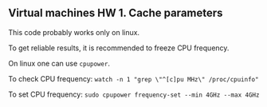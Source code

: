 ## Virtual machines HW 1. Cache parameters

This code probably works only on linux. 

To get reliable results, it is recommended to freeze CPU frequency.

On linux one can use `cpupower`.

To check CPU frequency:
`watch -n 1 "grep \"^[c]pu MHz\" /proc/cpuinfo"`

To set CPU frequency:
`sudo cpupower frequency-set --min 4GHz --max 4GHz`
